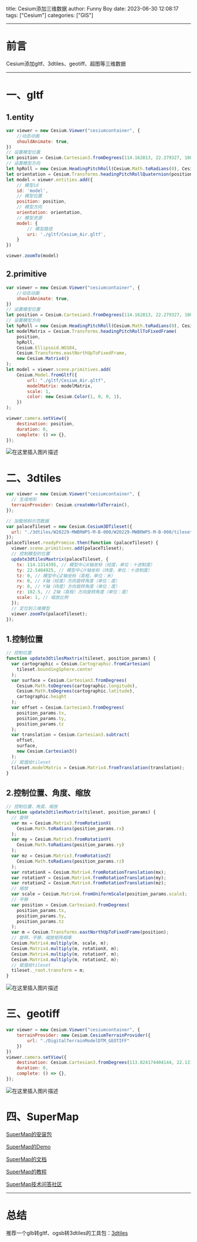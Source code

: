 title: Cesium添加三维数据
author: Funny Boy
date: 2023-06-30 12:08:17
tags: ["Cesium"]
categories: ["GIS"]

---

# 前言
Cesium添加gltf、3dtiles、geotiff、超图等三维数据

---
# 一、gltf
## 1.entity

```javascript
var viewer = new Cesium.Viewer("cesiumcontainer", {
    //动态动画
    shouldAnimate: true,
})
// 设置模型位置
let position = Cesium.Cartesian3.fromDegrees(114.162813, 22.279327, 100);
// 设置模型方向
let hpRoll = new Cesium.HeadingPitchRoll(Cesium.Math.toRadians(0), Cesium.Math.toRadians(0), Cesium.Math.toRadians(0));//弧度
let orientation = Cesium.Transforms.headingPitchRollQuaternion(position, hpRoll);
let model = viewer.entities.add({
    // 模型id
    id: 'model',
    // 模型位置
    position: position,
    // 模型方向
    orientation: orientation,
    // 模型资源
    model: {
        // 模型路径
        uri: './gltf/Cesium_Air.gltf',
    }
})

viewer.zoomTo(model)
```
## 2.primitive
```javascript
var viewer = new Cesium.Viewer("cesiumcontainer", {
    //动态动画
    shouldAnimate: true,
})
// 设置模型位置
let position = Cesium.Cartesian3.fromDegrees(114.162813, 22.279327, 100);
// 设置模型方向
let hpRoll = new Cesium.HeadingPitchRoll(Cesium.Math.toRadians(0), Cesium.Math.toRadians(0), Cesium.Math.toRadians(0));//弧度
let modelMatrix = Cesium.Transforms.headingPitchRollToFixedFrame(
    position,
    hpRoll,
    Cesium.Ellipsoid.WGS84,
    Cesium.Transforms.eastNorthUpToFixedFrame,
    new Cesium.Matrix4()
);
let model = viewer.scene.primitives.add(
    Cesium.Model.fromGltf({
        url: "./gltf/Cesium_Air.gltf",
        modelMatrix: modelMatrix,
        scale: 1,
        color: new Cesium.Color(1, 0, 0, 1),
    })
);

viewer.camera.setView({
    destination: position,
    duration: 0,
    complete: () => {},
});
```
![在这里插入图片描述](https://raw.githubusercontent.com/752841728/hexo-picture/main/img/3-1.png)

# 二、3dtiles

```javascript
var viewer = new Cesium.Viewer("cesiumcontainer", {
  // 生成地形
  terrainProvider: Cesium.createWorldTerrain(),
});

// 加载倾斜示范数据
var palaceTileset = new Cesium.Cesium3DTileset({
  url: "./3dtiles/W20229-MWBRWPS-M-B-000/W20229-MWBRWPS-M-B-000/tileset.json",
});
palaceTileset.readyPromise.then(function (palaceTileset) {
  viewer.scene.primitives.add(palaceTileset);
  // 控制模型的位置
  update3dtilesMaxtrix(palaceTileset, {
    tx: 114.1314395, // 模型中心X轴坐标（经度，单位：十进制度）
    ty: 22.5404925, // 模型中心Y轴坐标（纬度，单位：十进制度）
    tz: 0, // 模型中心Z轴坐标（高程，单位：米）
    rx: 0, // X轴（经度）方向旋转角度（单位：度）
    ry: 0, // Y轴（纬度）方向旋转角度（单位：度）
    rz: 182.5, // Z轴（高程）方向旋转角度（单位：度）
    scale: 1, // 缩放比例
  });
  // 定位到三维模型
  viewer.zoomTo(palaceTileset);
});
```
## 1.控制位置

```javascript
// 控制位置
function update3dtilesMaxtrix(tileset, position_params) {
  var cartographic = Cesium.Cartographic.fromCartesian(
    tileset.boundingSphere.center
  );
  var surface = Cesium.Cartesian3.fromDegrees(
    Cesium.Math.toDegrees(cartographic.longitude),
    Cesium.Math.toDegrees(cartographic.latitude),
    cartographic.height
  );
  var offset = Cesium.Cartesian3.fromDegrees(
    position_params.tx,
    position_params.ty,
    position_params.tz
  );
  var translation = Cesium.Cartesian3.subtract(
    offset,
    surface,
    new Cesium.Cartesian3()
  );
  // 赋值给tileset
  tileset.modelMatrix = Cesium.Matrix4.fromTranslation(translation);
}
```

## 2.控制位置、角度、缩放
```javascript
// 控制位置、角度、缩放
function update3dtilesMaxtrix(tileset, position_params) {
  // 旋转
  var mx = Cesium.Matrix3.fromRotationX(
    Cesium.Math.toRadians(position_params.rx)
  );
  var my = Cesium.Matrix3.fromRotationY(
    Cesium.Math.toRadians(position_params.ry)
  );
  var mz = Cesium.Matrix3.fromRotationZ(
    Cesium.Math.toRadians(position_params.rz)
  );
  var rotationX = Cesium.Matrix4.fromRotationTranslation(mx);
  var rotationY = Cesium.Matrix4.fromRotationTranslation(my);
  var rotationZ = Cesium.Matrix4.fromRotationTranslation(mz);
  // 缩放
  var scale = Cesium.Matrix4.fromUniformScale(position_params.scale);
  // 平移
  var position = Cesium.Cartesian3.fromDegrees(
    position_params.tx,
    position_params.ty,
    position_params.tz
  );
  var m = Cesium.Transforms.eastNorthUpToFixedFrame(position);
  // 旋转、平移、缩放矩阵相乘
  Cesium.Matrix4.multiply(m, scale, m);
  Cesium.Matrix4.multiply(m, rotationX, m);
  Cesium.Matrix4.multiply(m, rotationY, m);
  Cesium.Matrix4.multiply(m, rotationZ, m);
  // 赋值给tileset
  tileset._root.transform = m;
}
```

![在这里插入图片描述](https://raw.githubusercontent.com/752841728/hexo-picture/main/img/3-2.png)

# 三、geotiff

```javascript
var viewer = new Cesium.Viewer("cesiumcontainer", {
    terrainProvider: new Cesium.CesiumTerrainProvider({
        url: "./DigitalTerrainModelDTM_GEOTIFF"
    })
})
viewer.camera.setView({
    destination: Cesium.Cartesian3.fromDegrees(113.824174404144, 22.1379446983337, 1000),
    duration: 0,
    complete: () => {},
});
```
![在这里插入图片描述](https://raw.githubusercontent.com/752841728/hexo-picture/main/img/3-3.png)

# 四、SuperMap

[SuperMap的安装包](http://support.supermap.com.cn/DownloadCenter/DownloadPage.aspx?id=2336)

[SuperMap的Demo](http://support.supermap.com.cn/DataWarehouse/WebDocHelp/iServer/webgl/examples/webgl/examples.html#layer)

[SuperMap的文档](http://support.supermap.com.cn/DataWarehouse/WebDocHelp/iServer/webgl/web/apis/3dwebgl.html)

[SuperMap的教程](https://www.bilibili.com/video/BV1Dh41137x5/?spm_id_from=333.1007.top_right_bar_window_custom_collection.content.click&vd_source=7db51e154f5eebccdf418a5264852559)

[SuperMap技术问答社区](http://qa.supermap.com/)

---

# 总结
推荐一个glb转gltf、ogsb转3dtiles的工具包：[3dtiles](https://github.com/fanvanzh/3dtiles)